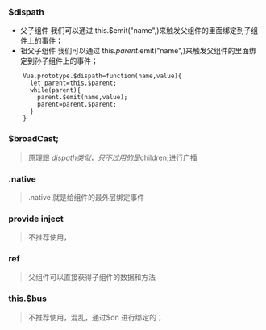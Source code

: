 ### $dispath
- 父子组件 我们可以通过 this.$emit("name",)来触发父组件的里面绑定到子组件上的事件；
- 祖父子组件 我们可以通过 this.$parent.$emit("name",)来触发父组件的里面绑定到孙子组件上的事件；
```vue
    Vue.prototype.$dispath=function(name,value){
      let parent=this.$parent;
      while(parent){
        parent.$emit(name,value);
        parent=parent.$parent;
      }
    }
```
### $broadCast;
> 原理跟 $dispath 类似，只不过用的是$children;进行广播
### .native
> .native 就是给组件的最外层绑定事件
### provide inject 
> 不推荐使用， 
### ref
> 父组件可以直接获得子组件的数据和方法
### this.$bus
> 不推荐使用，混乱，通过$on 进行绑定的；
